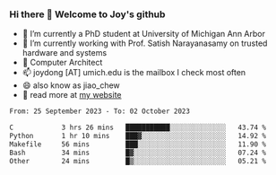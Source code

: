 ### Hi there 👋 Welcome to Joy's github

- 🔭 I’m currently a PhD student at University of Michigan Ann Arbor
- 🌱 I’m currently working with Prof. Satish Narayanasamy on trusted hardware and systems
- 👯 Computer Architect
- 📫 joydong [AT] umich.edu is the mailbox I check most often
- 😄 also know as jiao_chew
- 💬 read more at [my website](https://joydddd.github.io/)
<!--START_SECTION:waka-->

```txt
From: 25 September 2023 - To: 02 October 2023

C            3 hrs 26 mins   ███████████░░░░░░░░░░░░░░   43.74 %
Python       1 hr 10 mins    ███▓░░░░░░░░░░░░░░░░░░░░░   14.92 %
Makefile     56 mins         ███░░░░░░░░░░░░░░░░░░░░░░   11.90 %
Bash         34 mins         █▓░░░░░░░░░░░░░░░░░░░░░░░   07.24 %
Other        24 mins         █▒░░░░░░░░░░░░░░░░░░░░░░░   05.21 %
```

<!--END_SECTION:waka-->
